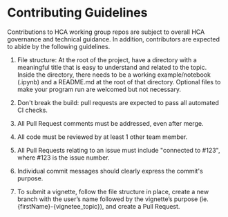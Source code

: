# Contributing Guidelines
Contributions to HCA working group repos are subject to overall HCA
governance and technical guidance. In addition, contributors are
expected to abide by the following guidelines.

1. File structure: At the root of the project, have a directory with a meaningful title that is easy to understand and related to the topic. Inside the directory, there needs to be a working example/notebook (.ipynb) and a README.md at the root of that directory. Optional files to make your program run are welcomed but not necessary. 

1. Don't break the build: pull requests are expected to pass all
  automated CI checks.

1. All Pull Request comments must be addressed, even after merge.

1. All code must be reviewed by at least 1 other team member.

1. All Pull Requests relating to an issue must include "connected to 
  #123", where #123 is the issue number.

1. Individual commit messages should clearly express the commit's purpose.

1. To submit a vignette, follow the file structure in place, create a new branch with the user’s name followed by the vignette’s purpose (ie.{firstName}-{vignetee_topic}), and create a Pull Request. 

